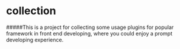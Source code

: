 # collection

#####This is a project for collecting some usage plugins for popular framework in front end developing, where you could enjoy a prompt developing experience.
